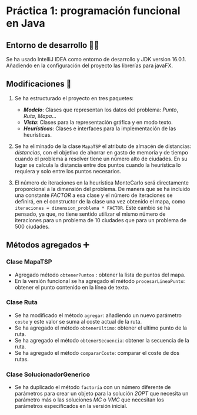 # Práctica 1: programación funcional en Java

## Entorno de desarrollo 🔧💡
Se ha usado IntelliJ IDEA como entorno de desarrollo y JDK version 16.0.1. Añadiendo en la configuración del proyecto las librerías para javaFX.

## Modificaciones 📝
1. Se ha estructurado el proyecto en tres paquetes:
   -  _**Modelo**_: Clases que representan los datos del problema: _Punto_, _Ruta_, _Mapa_…
   - _**Vista**_: Clases para la representación gráfica y en modo texto.
   - _**Heurísticas**_: Clases e interfaces para la implementación de las heurísticas.


2. Se ha eliminado de la clase `MapaTSP` el atributo de almacén de distancias: _distancias_, con el objetivo de ahorrar en gasto de memoria y de tiempo cuando el problema a resolver tiene un número alto de ciudades. En su lugar se calcula la distancia entre dos puntos cuando la heurística lo requiera y solo entre los puntos necesarios.


3. El número de iteraciones en la heurística MonteCarlo será directamente proporcional a la dimensión del problema. De manera que se ha incluido una constante _FACTOR_ a esa clase y el número de iteraciones se definirá, en el constructor de la clase una vez obtenido el mapa, como ``iteraciones = dimension_problema * FACTOR``. Este cambio se ha pensado, ya que, no tiene sentido utilizar el mismo número de iteraciones para un problema de 10 ciudades que para un problema de 500 ciudades. 

## Métodos agregados ➕

### Clase MapaTSP
- Agregado método `obtenerPuntos` : obtener la lista de puntos del mapa.
- En la versión funcional se ha agregado el método `procesarLineaPunto`: obtener el punto contenido en la línea de texto.

### Clase Ruta
- Se ha modificado el método `agregar`: añadiendo un nuevo parámetro `coste` y este valor se suma al coste actual de la ruta.
- Se ha agregado el método `obtenerUltimo`:  obtener el ultimo punto de la ruta.
- Se ha agregado el método `obtenerSecuencia`: obtener la secuencia de la ruta.
- Se ha agregado el método `compararCoste`: comparar el coste de dos rutas.

### Clase SolucionadorGenerico
- Se ha duplicado el método `factoría` con un número diferente de parámetros para crear un objeto para la solución _2OPT_ que necesita un parámetro más o las soluciones _MC_ o _VMC_ que necesitan los parámetros especificados en la versión inicial.


